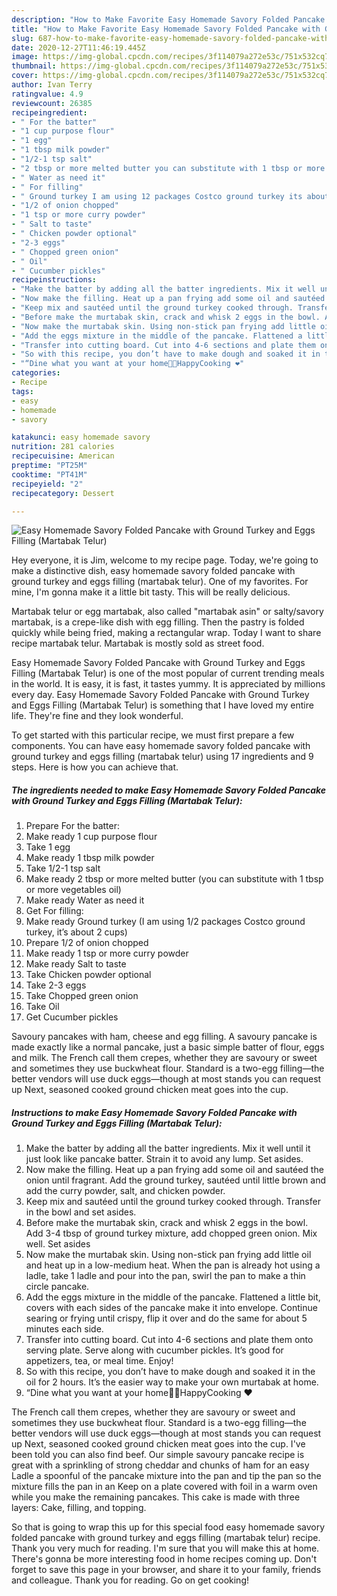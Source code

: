 ```yaml
---
description: "How to Make Favorite Easy Homemade Savory Folded Pancake with Ground Turkey and Eggs Filling (Martabak Telur)"
title: "How to Make Favorite Easy Homemade Savory Folded Pancake with Ground Turkey and Eggs Filling (Martabak Telur)"
slug: 687-how-to-make-favorite-easy-homemade-savory-folded-pancake-with-ground-turkey-and-eggs-filling-martabak-telur
date: 2020-12-27T11:46:19.445Z
image: https://img-global.cpcdn.com/recipes/3f114079a272e53c/751x532cq70/easy-homemade-savory-folded-pancake-with-ground-turkey-and-eggs-filling-martabak-telur-recipe-main-photo.jpg
thumbnail: https://img-global.cpcdn.com/recipes/3f114079a272e53c/751x532cq70/easy-homemade-savory-folded-pancake-with-ground-turkey-and-eggs-filling-martabak-telur-recipe-main-photo.jpg
cover: https://img-global.cpcdn.com/recipes/3f114079a272e53c/751x532cq70/easy-homemade-savory-folded-pancake-with-ground-turkey-and-eggs-filling-martabak-telur-recipe-main-photo.jpg
author: Ivan Terry
ratingvalue: 4.9
reviewcount: 26385
recipeingredient:
- " For the batter"
- "1 cup purpose flour"
- "1 egg"
- "1 tbsp milk powder"
- "1/2-1 tsp salt"
- "2 tbsp or more melted butter you can substitute with 1 tbsp or more vegetables oil"
- " Water as need it"
- " For filling"
- " Ground turkey I am using 12 packages Costco ground turkey its about 2 cups"
- "1/2 of onion chopped"
- "1 tsp or more curry powder"
- " Salt to taste"
- " Chicken powder optional"
- "2-3 eggs"
- " Chopped green onion"
- " Oil"
- " Cucumber pickles"
recipeinstructions:
- "Make the batter by adding all the batter ingredients. Mix it well until it just look like pancake batter. Strain it to avoid any lump. Set asides."
- "Now make the filling. Heat up a pan frying add some oil and sautéed the onion until fragrant. Add the ground turkey, sautéed until little brown and add the curry powder, salt, and chicken powder."
- "Keep mix and sautéed until the ground turkey cooked through. Transfer in the bowl and set asides."
- "Before make the murtabak skin, crack and whisk 2 eggs in the bowl. Add 3-4 tbsp of ground turkey mixture, add chopped green onion. Mix well. Set asides"
- "Now make the murtabak skin. Using non-stick pan frying add little oil and heat up in a low-medium heat. When the pan is already hot using a ladle, take 1 ladle and pour into the pan, swirl the pan to make a thin circle pancake."
- "Add the eggs mixture in the middle of the pancake. Flattened a little bit, covers with each sides of the pancake make it into envelope. Continue searing or frying until crispy, flip it over and do the same for about 5 minutes each side."
- "Transfer into cutting board. Cut into 4-6 sections and plate them onto serving plate. Serve along with cucumber pickles. It’s good for appetizers, tea, or meal time. Enjoy!"
- "So with this recipe, you don’t have to make dough and soaked it in the oil for 2 hours. It’s the easier way to make your own murtabak at home."
- "“Dine what you want at your home👩‍🍳HappyCooking ❤️"
categories:
- Recipe
tags:
- easy
- homemade
- savory

katakunci: easy homemade savory 
nutrition: 281 calories
recipecuisine: American
preptime: "PT25M"
cooktime: "PT41M"
recipeyield: "2"
recipecategory: Dessert

---
```



![Easy Homemade Savory Folded Pancake with Ground Turkey and Eggs Filling (Martabak Telur)](https://img-global.cpcdn.com/recipes/3f114079a272e53c/751x532cq70/easy-homemade-savory-folded-pancake-with-ground-turkey-and-eggs-filling-martabak-telur-recipe-main-photo.jpg)

Hey everyone, it is Jim, welcome to my recipe page. Today, we're going to make a distinctive dish, easy homemade savory folded pancake with ground turkey and eggs filling (martabak telur). One of my favorites. For mine, I'm gonna make it a little bit tasty. This will be really delicious.

Martabak telur or egg martabak, also called &#34;martabak asin&#34; or salty/savory martabak, is a crepe-like dish with egg filling. Then the pastry is folded quickly while being fried, making a rectangular wrap. Today I want to share recipe martabak telur. Martabak is mostly sold as street food.

Easy Homemade Savory Folded Pancake with Ground Turkey and Eggs Filling (Martabak Telur) is one of the most popular of current trending meals in the world. It is easy, it is fast, it tastes yummy. It is appreciated by millions every day. Easy Homemade Savory Folded Pancake with Ground Turkey and Eggs Filling (Martabak Telur) is something that I have loved my entire life. They're fine and they look wonderful.


To get started with this particular recipe, we must first prepare a few components. You can have easy homemade savory folded pancake with ground turkey and eggs filling (martabak telur) using 17 ingredients and 9 steps. Here is how you can achieve that.

<!--inarticleads1-->

##### The ingredients needed to make Easy Homemade Savory Folded Pancake with Ground Turkey and Eggs Filling (Martabak Telur):

1. Prepare  For the batter:
1. Make ready 1 cup purpose flour
1. Take 1 egg
1. Make ready 1 tbsp milk powder
1. Take 1/2-1 tsp salt
1. Make ready 2 tbsp or more melted butter (you can substitute with 1 tbsp or more vegetables oil)
1. Make ready  Water as need it
1. Get  For filling:
1. Make ready  Ground turkey (I am using 1/2 packages Costco ground turkey, it’s about 2 cups)
1. Prepare 1/2 of onion chopped
1. Make ready 1 tsp or more curry powder
1. Make ready  Salt to taste
1. Take  Chicken powder optional
1. Take 2-3 eggs
1. Take  Chopped green onion
1. Take  Oil
1. Get  Cucumber pickles


Savoury pancakes with ham, cheese and egg filling. A savoury pancake is made exactly like a normal pancake, just a basic simple batter of flour, eggs and milk. The French call them crepes, whether they are savoury or sweet and sometimes they use buckwheat flour. Standard is a two-egg filling—the better vendors will use duck eggs—though at most stands you can request up Next, seasoned cooked ground chicken meat goes into the cup. 

<!--inarticleads2-->

##### Instructions to make Easy Homemade Savory Folded Pancake with Ground Turkey and Eggs Filling (Martabak Telur):

1. Make the batter by adding all the batter ingredients. Mix it well until it just look like pancake batter. Strain it to avoid any lump. Set asides.
1. Now make the filling. Heat up a pan frying add some oil and sautéed the onion until fragrant. Add the ground turkey, sautéed until little brown and add the curry powder, salt, and chicken powder.
1. Keep mix and sautéed until the ground turkey cooked through. Transfer in the bowl and set asides.
1. Before make the murtabak skin, crack and whisk 2 eggs in the bowl. Add 3-4 tbsp of ground turkey mixture, add chopped green onion. Mix well. Set asides
1. Now make the murtabak skin. Using non-stick pan frying add little oil and heat up in a low-medium heat. When the pan is already hot using a ladle, take 1 ladle and pour into the pan, swirl the pan to make a thin circle pancake.
1. Add the eggs mixture in the middle of the pancake. Flattened a little bit, covers with each sides of the pancake make it into envelope. Continue searing or frying until crispy, flip it over and do the same for about 5 minutes each side.
1. Transfer into cutting board. Cut into 4-6 sections and plate them onto serving plate. Serve along with cucumber pickles. It’s good for appetizers, tea, or meal time. Enjoy!
1. So with this recipe, you don’t have to make dough and soaked it in the oil for 2 hours. It’s the easier way to make your own murtabak at home.
1. “Dine what you want at your home👩‍🍳HappyCooking ❤️


The French call them crepes, whether they are savoury or sweet and sometimes they use buckwheat flour. Standard is a two-egg filling—the better vendors will use duck eggs—though at most stands you can request up Next, seasoned cooked ground chicken meat goes into the cup. I&#39;ve been told you can also find beef. Our simple savoury pancake recipe is great with a sprinkling of strong cheddar and chunks of ham for an easy Ladle a spoonful of the pancake mixture into the pan and tip the pan so the mixture fills the pan in an Keep on a plate covered with foil in a warm oven while you make the remaining pancakes. This cake is made with three layers: Cake, filling, and topping. 

So that is going to wrap this up for this special food easy homemade savory folded pancake with ground turkey and eggs filling (martabak telur) recipe. Thank you very much for reading. I'm sure that you will make this at home. There's gonna be more interesting food in home recipes coming up. Don't forget to save this page in your browser, and share it to your family, friends and colleague. Thank you for reading. Go on get cooking!
